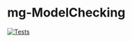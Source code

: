 # mg-ModelChecking
[![Tests](https://github.com/Unicam-mG/mg-ModelChecking/actions/workflows/tests.yml/badge.svg)](https://github.com/Unicam-mG/mg-CTL/actions/workflows/tests.yml)